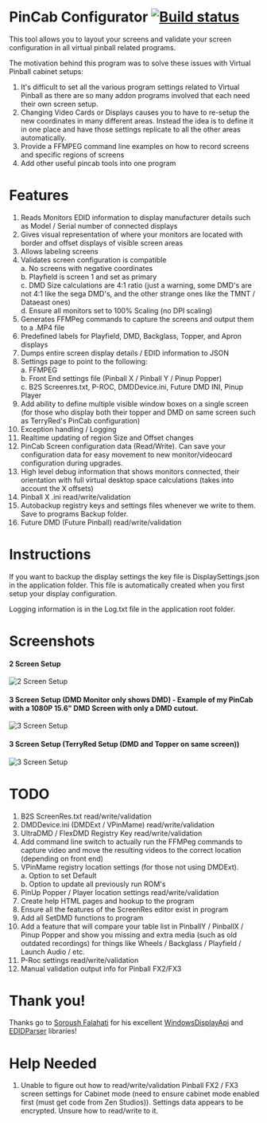 # PinCab Configurator [![Build status](https://ci.appveyor.com/api/projects/status/rdqo2s3b82l0gpe7?svg=true)](https://ci.appveyor.com/project/xantari/PinCabScreenConfigurator)
This tool allows you to layout your screens and validate your screen configuration in all virtual pinball related programs.

The motivation behind this program was to solve these issues with Virtual Pinball cabinet setups:

1. It's difficult to set all the various program settings related to Virtual Pinball as there are so many addon programs involved that each need their own screen setup.
2. Changing Video Cards or Displays causes you to have to re-setup the new coordinates in many different areas. Instead the idea is to define it in one place and have those settings
replicate to all the other areas automatically.
3. Provide a FFMPEG command line examples on how to record screens and specific regions of screens
4. Add other useful pincab tools into one program

# Features

1. Reads Monitors EDID information to display manufacturer details such as Model / Serial number of connected displays
2. Gives visual representation of where your monitors are located with border and offset displays of visible screen areas
3. Allows labeling screens
4. Validates screen configuration is compatible   
	a. No screens with negative coordinates  
	b. Playfield is screen 1 and set as primary  
	c. DMD Size calculations are 4:1 ratio (just a warning, some DMD's are not 4:1 like the sega DMD's, and the other strange ones like the TMNT / Dataeast ones)  
	d. Ensure all monitors set to 100% Scaling (no DPI scaling)  
5. Generates FFMPeg commands to capture the screens and output them to a .MP4 file
6. Predefined labels for Playfield, DMD, Backglass, Topper, and Apron displays
7. Dumps entire screen display details / EDID information to JSON
8. Settings page to point to the following:  
   	a. FFMPEG  
	b. Front End settings file (Pinball X / Pinball Y / Pinup Popper)  
	c. B2S Screenres.txt, P-ROC, DMDDevice.ini, Future DMD INI, Pinup Player  
9. Add ability to define multiple visible window boxes on a single screen (for those who display both their topper and DMD on same screen such as TerryRed's PinCab configuration)
10. Exception handling / Logging
11. Realtime updating of region Size and Offset changes
12. PinCab Screen configuration data (Read/Write). Can save your configuration data for easy movement to new monitor/videocard configuration during upgrades.
13. High level debug information that shows monitors connected, their orientation with full virtual desktop space calculations (takes into account the X offsets)
14. Pinball X .ini read/write/validation
15. Autobackup registry keys and settings files whenever we write to them. Save to programs Backup folder.
16. Future DMD (Future Pinball) read/write/validation

# Instructions

If you want to backup the display settings the key file is DisplaySettings.json in the application folder. This file is automatically created when you first setup your display configuration.

Logging information is in the Log.txt file in the application root folder.

# Screenshots

#### 2 Screen Setup  

![2 Screen Setup](https://github.com/xantari/PinCabScreenConfigurator/raw/master/Screenshots/Screenshot_2Screens.png "2 Screen Setup")

#### 3 Screen Setup (DMD Monitor only shows DMD) - Example of my PinCab with a 1080P 15.6" DMD Screen with only a DMD cutout.
![3 Screen Setup](https://github.com/xantari/PinCabScreenConfigurator/raw/master/Screenshots/Screenshot_3Screens.png "3 Screen Setup")

#### 3 Screen Setup (TerryRed Setup (DMD and Topper on same screen))
![3 Screen Setup](https://github.com/xantari/PinCabScreenConfigurator/raw/master/Screenshots/Screenshot_3ScreensV2.png "3 Screen Setup")

# TODO
1. B2S ScreenRes.txt read/write/validation
2. DMDDevice.ini (DMDExt / VPinMame) read/write/validation
3. UltraDMD / FlexDMD Registry Key read/write/validation
4. Add command line switch to actually run the FFMPeg commands to capture video and move the resulting videos to the correct location (depending on front end)
5. VPinMame registry location settings (for those not using DMDExt).  
	a. Option to set Default  
	b. Option to update all previously run ROM's   
6. PinUp Popper / Player location settings read/write/validation
7. Create help HTML pages and hookup to the program
8. Ensure all the features of the ScreenRes editor exist in program
9. Add all SetDMD functions to program
10. Add a feature that will compare your table list in PinballY / PinballX / Pinup Popper and show you missing and extra media (such as old outdated recordings)
for things like Wheels / Backglass / Playfield / Launch Audio / etc.
11. P-Roc settings read/write/validation
12. Manual validation output info for Pinball FX2/FX3



# Thank you!
Thanks go to [Soroush Falahati](https://github.com/falahati) for his excellent [WindowsDisplayApi](https://github.com/falahati/WindowsDisplayAPI) and [EDIDParser](https://github.com/falahati/EDIDParser) libraries!

# Help Needed

1. Unable to figure out how to read/write/validation Pinball FX2 / FX3 screen settings for Cabinet mode (need to ensure cabinet mode enabled first (must get code from Zen Studios)).
Settings data appears to be encrypted. Unsure how to read/write to it.